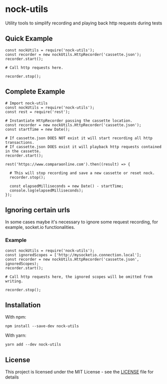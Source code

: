# nock-utils
Utility tools to simplify recording and playing back http requests during tests

## Quick Example

```
const nockUtils = require('nock-utils');
const recorder = new nockUtils.HttpRecorder('cassette.json');
recorder.start();

# Call http requests here.

recorder.stop();
```

## Complete Example
```
# Import nock-utils
const nockUtils = require('nock-utils');
const rest = require('rest');

# Instantiate HttpRecorder passing the cassette location.
const recorder = new nockUtils.HttpRecorder('cassette.json');
const startTime = new Date();

# If cassette.json DOES NOT exist it will start recording all http transactions.
# If cassette.json DOES exist it will playback http requests contained in the cassette. 
recorder.start();

rest('https://www.comparaonline.com').then((result) => {
  
  # This will stop recording and save a new cassette or reset nock.
  recorder.stop();
  
  const elapsedMilliseconds = new Date() - startTime;
  console.log(elapsedMilliseconds);
});
```

## Ignoring certain urls

In some cases maybe it's necessary to ignore some request recording, for example, socket.io functionalities.

### Example

```
const nockUtils = require('nock-utils');
const ignoredScopes = ['http://mysocketio.connection.local'];
const recorder = new nockUtils.HttpRecorder('cassette.json', ignoredScopes);
recorder.start();

# Call http requests here, the ignored scopes will be omitted from writing.

recorder.stop();
```



## Installation

With npm:
```
npm install --save-dev nock-utils
```
With yarn:
```
yarn add --dev nock-utils
```

## License

This project is licensed under the MIT License - see the [LICENSE](LICENSE) file for details

